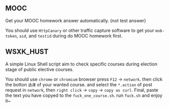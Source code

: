 ## MOOC

Get your MOOC homework answer automatically. (not test answer)

You should use `HttpCanary` or other traffic capture software to get your `mob-token`, `aid`, and `testid` during do MOOC homework first.

## WSXK_HUST

A simple Linux Shell script aim to check specific courses during election stage of public elective courses.

You should use `chrome` or `chromium` browser press `F12` -> `network`. then click the botton `选课` of your wanted course. and select the `*.action` of post request in `network`, then `right click` -> `copy` -> `copy as curl`. Final, paste the text you have copyed to the `fuck_one_course.sh`. run `fuck.sh` and enjoy it~